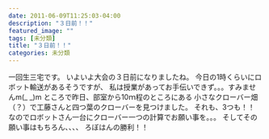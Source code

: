 ```yaml
---
date: 2011-06-09T11:25:03-04:00
description: "３日前！！"
featured_image: ""
tags: [未分類]
title: "３日前！！"
categories: 未分類
---
```


一回生三宅です。
いよいよ大会の３日前になりましたね。
今日の1時くらいにロボット輸送があるそうですが、
私は授業があってお手伝いできず。。。すみませんm(_ _)m
ところで昨日、部室から10ｍ程のところにある
小さなクローバー畑（？）で工藤さんと四つ葉のクローバーを見つけました。
それも、3つも！！
なのでロボットさん一台にクローバー一つの計算でお願い事を。。。
そしてその願い事はもちろん、、、、
ろぼはんの勝利！！
